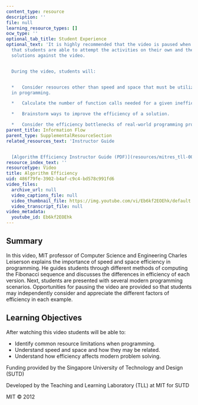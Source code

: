 ```yaml
---
content_type: resource
description: ''
file: null
learning_resource_types: []
ocw_type: ''
optional_tab_title: Student Experience
optional_text: 'It is highly recommended that the video is paused when prompted so
  that students are able to attempt the activities on their own and then check their
  solutions against the video.


  During the video, students will:


  *   Consider resources other than speed and space that must be utilized efficiently
  in programming.

  *   Calculate the number of function calls needed for a given inefficient solution.

  *   Brainstorm ways to improve the efficiency of a solution.

  *   Consider the efficiency bottlenecks of real-world programming problems.'
parent_title: Information Flow
parent_type: SupplementalResourceSection
related_resources_text: 'Instructor Guide


  [Algorithm Efficiency Instructor Guide (PDF)](resources/mitres_tll-004f13_algo_ig)'
resource_index_text: ''
resourcetype: Video
title: Algorithm Efficiency
uid: 486f79fe-3902-b4af-c9c4-bd578c991fd6
video_files:
  archive_url: null
  video_captions_file: null
  video_thumbnail_file: https://img.youtube.com/vi/Eb6kf2EOEhk/default.jpg
  video_transcript_file: null
video_metadata:
  youtube_id: Eb6kf2EOEhk
---
```


Summary
-------

In this video, MIT professor of Computer Science and Engineering Charles Leiserson explains the importance of speed and space efficiency in programming. He guides students through different methods of computing the Fibonacci sequence and discusses the differences in efficiency of each version. Next, students are presented with several modern programming scenarios. Opportunities for pausing the video are provided so that students may independently consider and appreciate the different factors of efficiency in each example.

Learning Objectives
-------------------

After watching this video students will be able to:

*   Identify common resource limitations when programming.
*   Understand speed and space and how they may be related.
*   Understand how efficiency affects modern problem solving.

Funding provided by the Singapore University of Technology and Design (SUTD)

Developed by the Teaching and Learning Laboratory (TLL) at MIT for SUTD

MIT © 2012